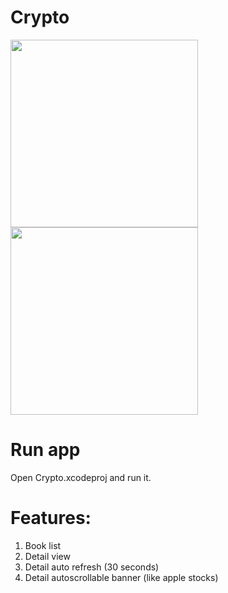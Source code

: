 
# Crypto

<img src="https://user-images.githubusercontent.com/19657653/111069013-d69ec180-84a9-11eb-8070-52c2282f6224.png" width="300"/> <img src="https://user-images.githubusercontent.com/19657653/111069044-ed451880-84a9-11eb-8457-fbaafcf311f0.png" width="300"/>


# Run app

Open Crypto.xcodeproj and run it.

# Features: 

1) Book list
2) Detail view
3) Detail auto refresh (30 seconds)
4) Detail autoscrollable banner (like apple stocks)
